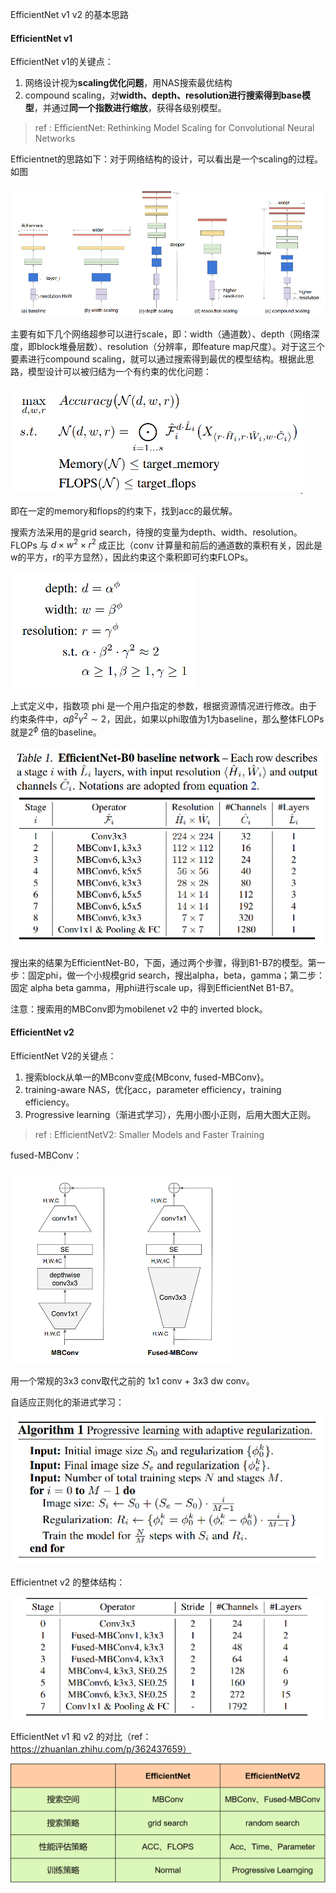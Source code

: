 EfficientNet v1 v2 的基本思路



#### EfficientNet v1

EfficientNet v1的关键点：

1. 网络设计视为**scaling优化问题**，用NAS搜索最优结构
2. compound scaling，对**width、depth、resolution进行搜索得到base模型**，并通过**同一个指数进行缩放**，获得各级别模型。

> ref : EfficientNet: Rethinking Model Scaling for Convolutional Neural Networks 

Efficientnet的思路如下：对于网络结构的设计，可以看出是一个scaling的过程。如图

![image-20210621210014953](assets/image-20210621210014953.png)



主要有如下几个网络超参可以进行scale，即：width（通道数）、depth（网络深度，即block堆叠层数）、resolution（分辨率，即feature map尺度）。对于这三个要素进行compound scaling，就可以通过搜索得到最优的模型结构。根据此思路，模型设计可以被归结为一个有约束的优化问题：

![image-20210621210254026](assets/image-20210621210254026.png)

即在一定的memory和flops的约束下，找到acc的最优解。

搜索方法采用的是grid search，待搜的变量为depth、width、resolution。FLOPs 与 $d \times w^2 \times r^2$ 成正比（conv 计算量和前后的通道数的乘积有关，因此是w的平方，r的平方显然），因此约束这个乘积即可约束FLOPs。

![image-20210621210627111](assets/image-20210621210627111.png)

上式定义中，指数项 phi 是一个用户指定的参数，根据资源情况进行修改。由于约束条件中，$\alpha \beta^2 \gamma^2 \sim 2$，因此，如果以phi取值为1为baseline，那么整体FLOPs就是$2^\phi$ 倍的baseline。

![image-20210621210917256](assets/image-20210621210917256.png)

搜出来的结果为EfficientNet-B0，下面，通过两个步骤，得到B1-B7的模型。第一步：固定phi，做一个小规模grid search，搜出alpha，beta，gamma；第二步：固定 alpha beta gamma，用phi进行scale up，得到EfficientNet B1-B7。

注意：搜索用的MBConv即为mobilenet v2 中的 inverted block。



#### EfficientNet v2

EfficientNet V2的关键点：

1. 搜索block从单一的MBconv变成{MBconv, fused-MBConv}。
2. training-aware NAS，优化acc，parameter efficiency，training efficiency。
3. Progressive learning（渐进式学习），先用小图小正则，后用大图大正则。



> ref : EfficientNetV2: Smaller Models and Faster Training



fused-MBConv：

![image-20210622111448698](assets/image-20210622111448698.png)

用一个常规的3x3 conv取代之前的 1x1 conv + 3x3 dw conv。



自适应正则化的渐进式学习：

![image-20210622111421793](assets/image-20210622111421793.png)



Efficientnet v2 的整体结构：

![image-20210622111219054](assets/image-20210622111219054.png)





EfficientNet v1 和 v2 的对比（ref：https://zhuanlan.zhihu.com/p/362437659）

![img](assets/v2-be72dc46b6340afd3cfd90dbbab4fc45_1440w.jpg)







